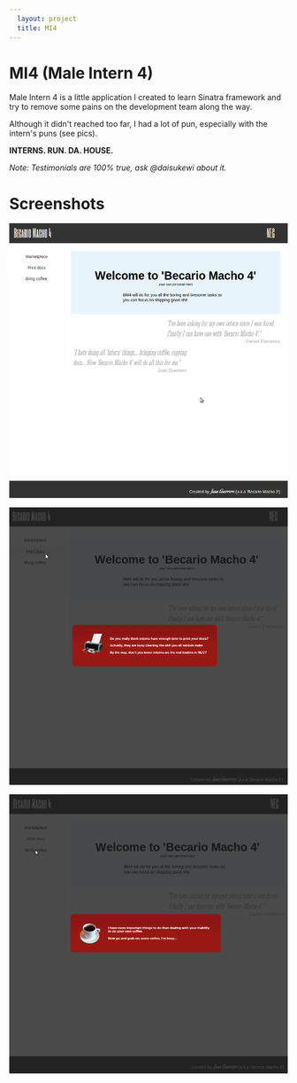 ```yaml
---
  layout: project
  title: MI4
---
```


# MI4 (Male Intern 4) #

Male Intern 4 is a little application I created to learn Sinatra framework and try to remove some
pains on the development team along the way.

Although it didn't reached too far, I had a lot of pun, especially with the intern's puns (see
pics).

**INTERNS. RUN. DA. HOUSE.**

_Note: Testimonials are 100% true, ask @daisukewi about it._

# Screenshots #

![Screenshot1](/images/mi4-home.png)

![Screenshot1](/images/mi4-docs.png)

![Screenshot1](/images/mi4-coffee.png)
